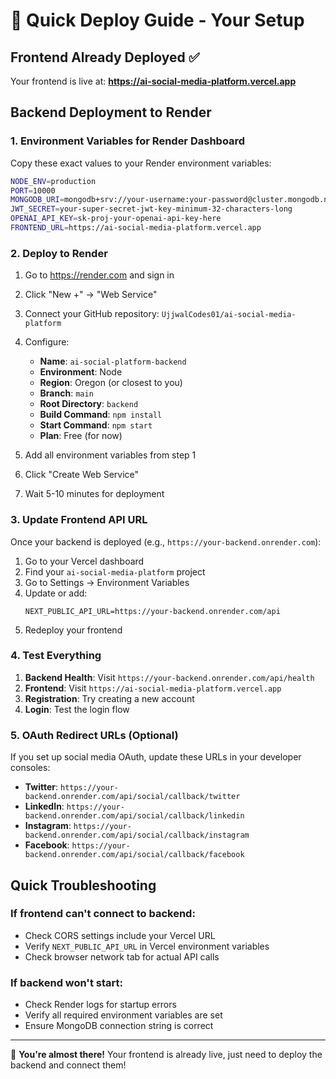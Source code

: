 # 🚀 Quick Deploy Guide - Your Setup

## Frontend Already Deployed ✅
Your frontend is live at: **https://ai-social-media-platform.vercel.app**

## Backend Deployment to Render

### 1. Environment Variables for Render Dashboard

Copy these exact values to your Render environment variables:

```bash
NODE_ENV=production
PORT=10000
MONGODB_URI=mongodb+srv://your-username:your-password@cluster.mongodb.net/ai_social_platform?retryWrites=true&w=majority
JWT_SECRET=your-super-secret-jwt-key-minimum-32-characters-long
OPENAI_API_KEY=sk-proj-your-openai-api-key-here
FRONTEND_URL=https://ai-social-media-platform.vercel.app
```

### 2. Deploy to Render

1. Go to https://render.com and sign in
2. Click "New +" → "Web Service"
3. Connect your GitHub repository: `UjjwalCodes01/ai-social-media-platform`
4. Configure:
   - **Name**: `ai-social-platform-backend`
   - **Environment**: Node
   - **Region**: Oregon (or closest to you)
   - **Branch**: `main`
   - **Root Directory**: `backend`
   - **Build Command**: `npm install`
   - **Start Command**: `npm start`
   - **Plan**: Free (for now)

5. Add all environment variables from step 1
6. Click "Create Web Service"
7. Wait 5-10 minutes for deployment

### 3. Update Frontend API URL

Once your backend is deployed (e.g., `https://your-backend.onrender.com`):

1. Go to your Vercel dashboard
2. Find your `ai-social-media-platform` project
3. Go to Settings → Environment Variables
4. Update or add:
   ```
   NEXT_PUBLIC_API_URL=https://your-backend.onrender.com/api
   ```
5. Redeploy your frontend

### 4. Test Everything

1. **Backend Health**: Visit `https://your-backend.onrender.com/api/health`
2. **Frontend**: Visit `https://ai-social-media-platform.vercel.app`
3. **Registration**: Try creating a new account
4. **Login**: Test the login flow

### 5. OAuth Redirect URLs (Optional)

If you set up social media OAuth, update these URLs in your developer consoles:

- **Twitter**: `https://your-backend.onrender.com/api/social/callback/twitter`
- **LinkedIn**: `https://your-backend.onrender.com/api/social/callback/linkedin`
- **Instagram**: `https://your-backend.onrender.com/api/social/callback/instagram`
- **Facebook**: `https://your-backend.onrender.com/api/social/callback/facebook`

## Quick Troubleshooting

### If frontend can't connect to backend:
- Check CORS settings include your Vercel URL
- Verify `NEXT_PUBLIC_API_URL` in Vercel environment variables
- Check browser network tab for actual API calls

### If backend won't start:
- Check Render logs for startup errors
- Verify all required environment variables are set
- Ensure MongoDB connection string is correct

---

🎉 **You're almost there!** Your frontend is already live, just need to deploy the backend and connect them!